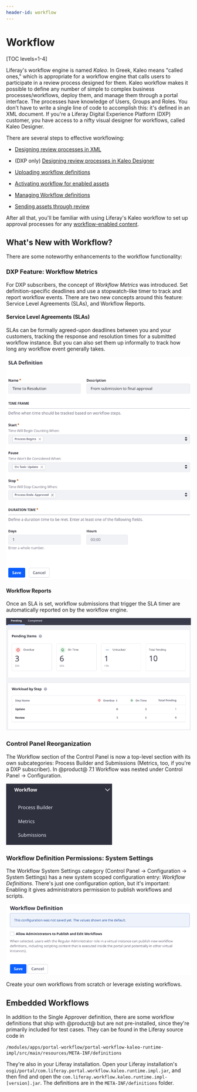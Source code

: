 ```yaml
---
header-id: workflow
---
```


# Workflow

[TOC levels=1-4]

Liferay's workflow engine is named *Kaleo*. In Greek, Kaleo means "called
ones," which is appropriate for a workflow engine that calls users to
participate in a review process designed for them. Kaleo workflow makes it
possible to define any number of simple to complex business
processes/workflows, deploy them, and manage them through a portal interface.
The processes have knowledge of Users, Groups and Roles. You don't have to
write a single line of code to accomplish this: it's defined in an XML
document. If you're a Liferay Digital Experience Platform (DXP) customer, you
have access to a nifty visual designer for workflows, called Kaleo Designer. 

There are several steps to effective workflowing: 

- [Designing review processes in XML](/docs/7-2/reference/-/knowledge_base/r/crafting-xml-workflow-definitions)

- (DXP only) [Designing review processes in Kaleo Designer](/docs/7-2/user/-/knowledge_base/u/managing-workflows#uploading-workflow-definitions)

- [Uploading workflow definitions](/docs/7-2/user/-/knowledge_base/u/managing-workflows#uploading-workflow-definitions)

- [Activating workflow for enabled assets](/docs/7-2/user/-/knowledge_base/u/activating-workflow)

- [Managing Workflow definitions](/docs/7-2/user/-/knowledge_base/u/managing-workflows)

- [Sending assets through review](/docs/7-2/user/-/knowledge_base/u/reviewing-assets)

After all that, you'll be familiar with using Liferay's Kaleo workflow to set up
approval processes for any 
[workflow-enabled content](/docs/7-2/user/-/knowledge_base/u/activating-workflow).

## What's New with Workflow?

There are some noteworthy enhancements to the workflow functionality:

### DXP Feature: Workflow Metrics

For DXP subscribers, the concept of _Workflow Metrics_ was introduced. Set
definition-specific deadlines and use a stopwatch-like timer to track and report
workflow events. There are two new concepts around this feature: Service Level
Agreements (SLAs), and Workflow Reports.

#### Service Level Agreements (SLAs)

SLAs can be formally agreed-upon deadlines between you and your customers,
tracking the response and resolution times for a submitted workflow instance.
But you can also set them up informally to track how long any workflow event
generally takes.

![Figure 3: Use Service Level Agreements (SLAs) to define how workflow metrics are reported.](../../images/workflow-add-sla.png)

#### Workflow Reports

Once an SLA is set, workflow submissions that trigger the SLA timer are
automatically reported on by the workflow engine.

![Figure x: See Workflow Reports generated based on your SLAs.](../../images/workflow-report.png)

### Control Panel Reorganization

The Workflow section of the Control Panel is now a top-level section with its
own subcategories: Process Builder and Submissions (Metrics, too, if you're a
DXP subscriber). In @product@ 7.1 Workflow was nested under Control Panel
&rarr; Configuration.

![Figure 1: Workflow has a top-level entry in the Control Panel.](../../images/workflow-menu.png)

### Workflow Definition Permissions: System Settings

The Workflow System Settings category (Control Panel &rarr; Configuration &rarr;
System Settings) has a new system scoped configuration entry: _Workflow
Definitions_. There's just one configuration option, but it's important:
Enabling it gives administrators permission to publish workflows and scripts.

![Figure 2: Explicit permission must be granted before administrators are allowed to publish and edit workflow definitions.](../../images/workflow-publication-permission.png)

Create your own workflows from scratch or leverage existing workflows.

## Embedded Workflows

In addition to the Single Approver definition, there are some workflow
definitions that ship with @product@ but are not pre-installed, since they're
primarily included for test cases. They can be found in the Liferay source code
in

    /modules/apps/portal-workflow/portal-workflow-kaleo-runtime-impl/src/main/resources/META-INF/definitions

They're also in your Liferay installation. Open your Liferay installation's
`osgi/portal/com.liferay.portal.workflow.kaleo.runtime.impl.jar`, and then find
and open the `com.liferay.workflow.kaleo.runtime.impl-[version].jar`. The
definitions are in the `META-INF/definitions` folder. 
